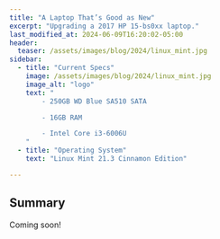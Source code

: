 ```yaml
---
title: "A Laptop That’s Good as New"
excerpt: "Upgrading a 2017 HP 15-bs0xx laptop."
last_modified_at: 2024-06-09T16:20:02-05:00
header:
  teaser: /assets/images/blog/2024/linux_mint.jpg
sidebar:
  - title: "Current Specs"
    image: /assets/images/blog/2024/linux_mint.jpg
    image_alt: "logo"
    text: "
        - 250GB WD Blue SA510 SATA

        - 16GB RAM

        - Intel Core i3-6006U
    "
  - title: "Operating System"
    text: "Linux Mint 21.3 Cinnamon Edition"

---
```


## Summary

Coming soon!
